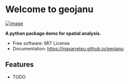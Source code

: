 # Welcome to geojanu


[![image](https://img.shields.io/pypi/v/geojanu.svg)](https://pypi.python.org/pypi/geojanu)


**A python package demo for spatial analysis.**


-   Free software: MIT License
-   Documentation: <https://jnavarreteu.github.io/geojanu>
    

## Features

-   TODO
